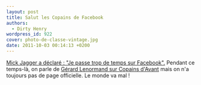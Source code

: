 ```yaml
---
layout: post
title: Salut les Copains de Facebook
authors:
  - Dirty Henry
wordpress_id: 922
cover: photo-de-classe-vintage.jpg
date: 2011-10-03 00:14:13 +0200
---
```


[Mick Jagger a déclaré : "Je passe trop de temps sur Facebook".](http://www.nme.com/news/the-rolling-stones/59542)
Pendant ce temps-là, on parle de
[Gérard Lenormand sur Copains d'Avant](http://copainsdavant.linternaute.com/temoignage/temoignage/397089/vacances-avec-gerard-lenormand/)
mais on n'a toujours pas de page officielle. Le monde va mal !
